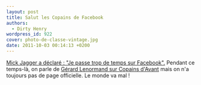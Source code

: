 ```yaml
---
layout: post
title: Salut les Copains de Facebook
authors:
  - Dirty Henry
wordpress_id: 922
cover: photo-de-classe-vintage.jpg
date: 2011-10-03 00:14:13 +0200
---
```


[Mick Jagger a déclaré : "Je passe trop de temps sur Facebook".](http://www.nme.com/news/the-rolling-stones/59542)
Pendant ce temps-là, on parle de
[Gérard Lenormand sur Copains d'Avant](http://copainsdavant.linternaute.com/temoignage/temoignage/397089/vacances-avec-gerard-lenormand/)
mais on n'a toujours pas de page officielle. Le monde va mal !
